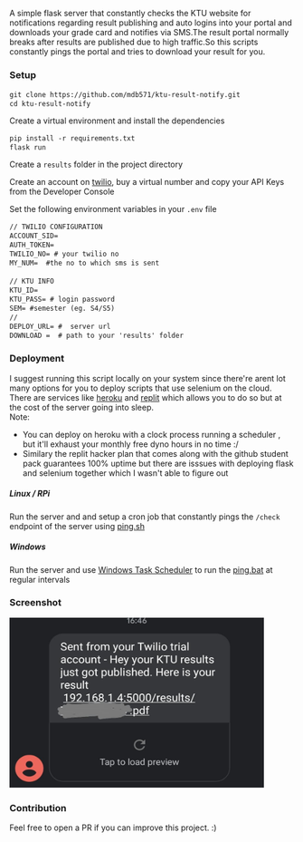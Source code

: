 A simple flask server that constantly checks the KTU website for notifications regarding result publishing and auto logins into your portal and downloads your grade card and notifies via SMS.The result portal normally breaks after results are published due to high traffic.So this scripts constantly pings the portal and tries to download your result for you.

### Setup

``` 
git clone https://github.com/mdb571/ktu-result-notify.git
cd ktu-result-notify
```
Create a virtual environment and install the dependencies
```
pip install -r requirements.txt
flask run
```
Create a `results` folder in the project directory

Create an account on [twilio](https://www.twilio.com/), buy a virtual number and copy your API Keys from the Developer Console

Set the following environment variables in your `.env` file

```
// TWILIO CONFIGURATION
ACCOUNT_SID=  
AUTH_TOKEN=
TWILIO_NO= # your twilio no
MY_NUM=  #the no to which sms is sent

// KTU INFO
KTU_ID=  
KTU_PASS= # login password
SEM= #semester (eg. S4/S5)
// 
DEPLOY_URL= #  server url
DOWNLOAD =  # path to your 'results' folder
```
### Deployment 
 I suggest running this script locally on your system since there're arent lot many options for you to deploy scripts that use selenium on the cloud. There are services like [heroku](https://heroku.com) and [replit](https://replit.com) which allows you to do so but at the cost of the server going into sleep.</br> 
 Note:
 - You can deploy on heroku with a clock process running a scheduler , but it'll exhaust your monthly free dyno hours in no time :/ 
 - Similary the replit hacker plan that comes along with the github student pack guarantees 100% uptime  but there are isssues with deploying flask and selenium together which I wasn't able to figure out

##### Linux / RPi
Run the server and and setup a cron job that constantly pings the `/check` endpoint of the server using [ping.sh](https://github.com/mdb571/ktu-result-notify/blob/main/ping.sh)
##### Windows
Run the server and use [Windows Task Scheduler](https://www.windowscentral.com/how-create-and-run-batch-file-windows-10) to run the [ping.bat](https://github.com/mdb571/ktu-result-notify/blob/main/ping.bat) at regular intervals

### Screenshot
<img src="./assets/output.jpeg" alt="screenshot" height="300" width="450">

### Contribution
Feel free to open a PR if you can improve this project. :)

